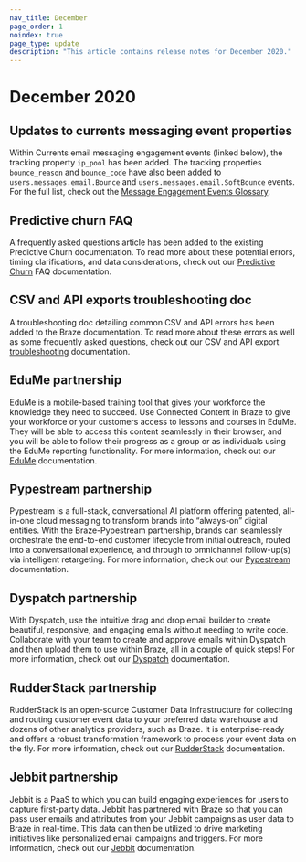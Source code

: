 ```yaml
---
nav_title: December
page_order: 1
noindex: true
page_type: update
description: "This article contains release notes for December 2020."
---
```

# December 2020

## Updates to currents messaging event properties
Within Currents email messaging engagement events (linked below), the tracking property `ip_pool` has been added. The tracking properties `bounce_reason` and `bounce_code` have also been added to `users.messages.email.Bounce` and `users.messages.email.SoftBounce` events. <br>For the full list, check out the [Message Engagement Events Glossary]({{site.baseurl}}/user_guide/data_and_analytics/braze_currents/event_glossary/message_engagement_events/).

## Predictive churn FAQ
A frequently asked questions article has been added to the existing Predictive Churn documentation. To read more about these potential errors, timing clarifications, and data considerations, check out our [Predictive Churn]({{site.baseurl}}/user_guide/predictive_suite/predictive_churn/prediction_faq/) FAQ documentation.

## CSV and API exports troubleshooting doc
A troubleshooting doc detailing common CSV and API errors has been added to the Braze documentation. To read more about these errors as well as some frequently asked questions, check out our CSV and API export [troubleshooting]({{site.baseurl}}/user_guide/data_and_analytics/export_braze_data/export_troubleshooting/) documentation. 

## EduMe partnership
EduMe is a mobile-based training tool that gives your workforce the knowledge they need to succeed. Use Connected Content in Braze to give your workforce or your customers access to lessons and courses in EduMe. They will be able to access this content seamlessly in their browser, and you will be able to follow their progress as a group or as individuals using the EduMe reporting functionality. For more information, check out our [EduMe]({{site.baseurl}}/partners/channel_extensions/learning/edume/) documentation.

## Pypestream partnership
Pypestream is a full-stack, conversational AI platform offering patented, all-in-one cloud messaging to transform brands into “always-on” digital entities. With the Braze-Pypestream partnership, brands can seamlessly orchestrate the end-to-end customer lifecycle from initial outreach, routed into a conversational experience, and through to omnichannel follow-up(s) via intelligent retargeting. For more information, check out our [Pypestream]({{site.baseurl}}/partners/advertising_technologies/attribution/pypestream/) documentation.

## Dyspatch partnership
With Dyspatch, use the intuitive drag and drop email builder to create beautiful, responsive, and engaging emails without needing to write code. Collaborate with your team to create and approve emails within Dyspatch and then upload them to use within Braze, all in a couple of quick steps! For more information, check out our [Dyspatch]({{site.baseurl}}/partners/channel_extensions/creative_and_personalization/email_orchestration/dyspatch/) documentation.

## RudderStack partnership
RudderStack is an open-source Customer Data Infrastructure for collecting and routing customer event data to your preferred data warehouse and dozens of other analytics providers, such as Braze. It is enterprise-ready and offers a robust transformation framework to process your event data on the fly. For more information, check out our [RudderStack]({{site.baseurl}}/partners/data_and_infrastructure_agility/customer_data_platform/rudderstack/#rudderstack) documentation.

## Jebbit partnership
Jebbit is a PaaS to which you can build engaging experiences for users to capture first-party data. Jebbit has partnered with Braze so that you can pass user emails and attributes from your Jebbit campaigns as user data to Braze in real-time. This data can then be utilized to drive marketing initiatives like personalized email campaigns and triggers. For more information, check out our [Jebbit]({{site.baseurl}}/partners/data_and_infrastructure_agility/customer_data_platform/jebbit/#jebbit)  documentation.
